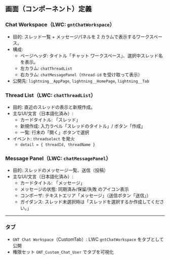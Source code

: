 ## 画面（コンポーネント）定義

### Chat Workspace（LWC: `gntChatWorkspace`）
- 目的: スレッド一覧 + メッセージパネルを 2 カラムで表示するワークスペース。
- 構成:
  - ページヘッダ: タイトル「チャット ワークスペース」、選択中スレッド名を表示。
  - 左カラム: `chatThreadList`
  - 右カラム: `chatMessagePanel`（`thread-id` を受け取って表示）
- 公開先: `lightning__AppPage`, `lightning__HomePage`, `lightning__Tab`

### Thread List（LWC: `chatThreadList`）
- 目的: 直近のスレッドの表示と新規作成。
- 主なUI/文言（日本語化済み）:
  - カードタイトル: 「スレッド」
  - 新規作成: 入力ラベル「スレッドのタイトル」/ ボタン「作成」
  - 一覧: 行末の「開く」ボタンで選択
- イベント: `threadselect` を発火
  - `detail = { threadId, threadName }`

### Message Panel（LWC: `chatMessagePanel`）
- 目的: スレッドのメッセージ一覧、送信（投稿）
- 主なUI/文言（日本語化済み）:
  - カードタイトル: 「メッセージ」
  - メッセージの状態: 同期済み/保留/失敗 のアイコン表示
  - コンポーザ: テキストエリア「メッセージ」（送信ボタン「送信」）
  - ガイダンス: スレッド未選択時は「スレッドを選択するか作成してください。」

---

### タブ
- `GNT Chat Workspace`（CustomTab）: LWC `gntChatWorkspace` をタブとして公開
- 権限セット `GNT_Custom_Chat_User` でタブを可視化
